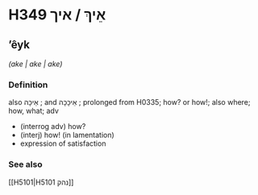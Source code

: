 # H349 אֵיךְ / איך

## ʼêyk

_(ake | ake | ake)_

### Definition

also אֵיכָה ; and אֵיכָכָה ; prolonged from H0335; how? or how!; also where; how, what; adv

- (interrog adv) how?
- (interj) how! (in lamentation)
- expression of satisfaction

### See also

[[H5101|H5101 נהק]]
